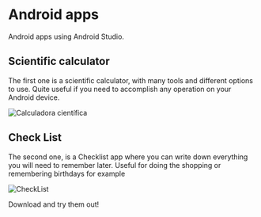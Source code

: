 # Android apps

Android apps using Android Studio.

## Scientific calculator

The first one is a scientific calculator, with many tools and different options to use. Quite useful if you need to accomplish any operation on your Android device.

![Calculadora científica](https://i.ytimg.com/vi/R7Q8tp3ut5Y/hqdefault.jpg)


## Check List

The second one, is a Checklist app where you can write down everything you will need to remember later. Useful for doing the shopping or remembering birthdays for example

![CheckList](https://i.ytimg.com/vi/7OoPPti8XI0/maxresdefault.jpg)

Download and try them out!


